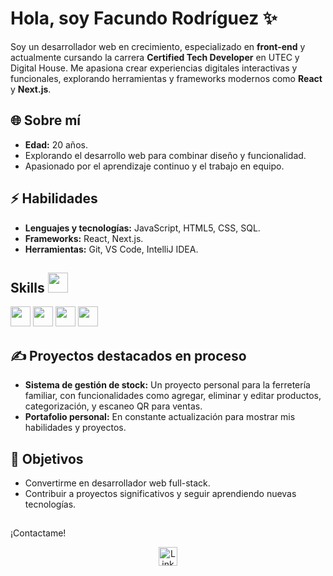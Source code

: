# Hola, soy Facundo Rodríguez ✨

Soy un desarrollador web en crecimiento, especializado en **front-end** y actualmente cursando la carrera **Certified Tech Developer** en UTEC y Digital House. Me apasiona crear experiencias digitales interactivas y funcionales, explorando herramientas y frameworks modernos como **React** y **Next.js**.

## 🌐 Sobre mí
- **Edad:** 20 años.
- Explorando el desarrollo web para combinar diseño y funcionalidad.
- Apasionado por el aprendizaje continuo y el trabajo en equipo.

## ⚡ Habilidades
- **Lenguajes y tecnologías:** JavaScript, HTML5, CSS, SQL.
- **Frameworks:** React, Next.js.
- **Herramientas:** Git, VS Code, IntelliJ IDEA.

<h2> Skills <img src = "https://media2.giphy.com/media/QssGEmpkyEOhBCb7e1/giphy.gif?cid=ecf05e47a0n3gi1bfqntqmob8g9aid1oyj2wr3ds3mg700bl&rid=giphy.gif" width = 32px> </h2>
 <div><img width ='32px' src ='https://raw.githubusercontent.com/rahulbanerjee26/githubAboutMeGenerator/main/icons/reactjs.svg'> </a>
 <img width ='32px' src ='https://raw.githubusercontent.com/rahulbanerjee26/githubAboutMeGenerator/main/icons/javascript.svg'> </a>
 <img width ='32px' src ='https://raw.githubusercontent.com/rahulbanerjee26/githubAboutMeGenerator/main/icons/css.svg'> </a>
 <img width ='32px' src ='https://raw.githubusercontent.com/rahulbanerjee26/githubAboutMeGenerator/main/icons/html.svg'> </a></div>

## ✍️ Proyectos destacados en proceso
- **Sistema de gestión de stock:** Un proyecto personal para la ferretería familiar, con funcionalidades como agregar, eliminar y editar productos, categorización, y escaneo QR para ventas.
- **Portafolio personal:** En constante actualización para mostrar mis habilidades y proyectos.

## 🚀 Objetivos
- Convertirme en desarrollador web full-stack.
- Contribuir a proyectos significativos y seguir aprendiendo nuevas tecnologías.



## <p align="center">
  ¡Contactame! 
</p>

<p align="center">
  <a href="www.linkedin.com/in/facundo-nahuel-rodríguez-pérez">
    <img src="https://raw.githubusercontent.com/rahuldkjain/github-profile-readme-generator/master/src/images/icons/Social/linked-in-alt.svg" alt="LinkedIn" height="30" />
  </a>
</p>
